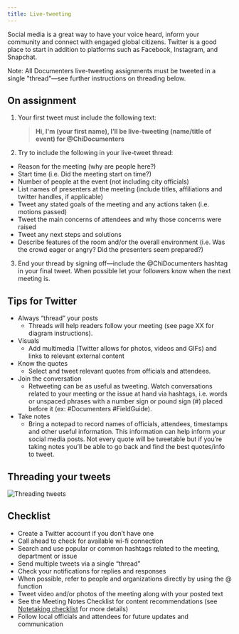 ```yaml
---
title: Live-tweeting
---
```

Social media is a great way to have your voice heard, inform your community and connect with engaged global citizens. Twitter is a good place to start in addition to platforms such as Facebook, Instagram, and Snapchat. 

Note: All Documenters live-tweeting assignments must be tweeted in a single "thread"—see further instructions on threading below.

## On assignment

1. Your first tweet must include the following text:
   > **Hi, I'm (your first name), I’ll be live-tweeting (name/title of event) for @ChiDocumenters**
2. Try to include the following in your live-tweet thread:

* Reason for the meeting (why are people here?)
* Start time (i.e. Did the meeting start on time?)
* Number of people at the event (not including city officials)
* List names of presenters at the meeting (include titles, affiliations and twitter handles, if applicable)
* Tweet any stated goals of the meeting and any actions taken (i.e. motions passed)
* Tweet the main concerns of attendees and why those concerns were raised
* Tweet any next steps and solutions
* Describe features of the room and/or the overall environment (i.e. Was the crowd eager or angry? Did the presenters seem prepared?)

3. End your thread by signing off—include the @ChiDocumenters hashtag in your final tweet. When possible let your followers know when the next meeting is.

## Tips for Twitter

* Always “thread” your posts
  * Threads will help readers follow your meeting (see page XX for diagram instructions).
* Visuals
  * Add multimedia (Twitter allows for photos, videos and GIFs) and links to relevant external content
* Know the quotes
  * Select and tweet relevant quotes from officials and attendees.
* Join the conversation
  * Retweeting can be as useful as tweeting. Watch conversations related to your meeting or the issue at hand via hashtags, i.e. words or unspaced phrases with a number sign or pound sign (#) placed before it (ex: #Documenters #FieldGuide).
* Take notes
  * Bring a notepad to record names of officials, attendees, timestamps and other useful information. This information can help inform your social media posts. Not every quote will be tweetable but if you’re taking notes you’ll be able to go back and find the best quotes/info to tweet.

## Threading your tweets

![Threading tweets](/img/thread.png)

## Checklist

* Create a Twitter account if you don’t have one
* Call ahead to check for available wi-fi connection
* Search and use popular or common hashtags related to the meeting, department or issue
* Send multiple tweets via a single “thread”
* Check your notifications for replies and responses
* When possible, refer to people and organizations directly by using the @ function
* Tweet video and/or photos of the meeting along with your posted text
* See the Meeting Notes Checklist for content recommendations (see [Notetaking checklist](/documenting/notetaking/#checklist) for more details)
* Follow local officials and attendees for future updates and communication
